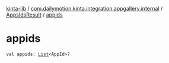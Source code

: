 [kinta-lib](../../index.md) / [com.dailymotion.kinta.integration.appgallery.internal](../index.md) / [AppsIdsResult](index.md) / [appids](./appids.md)

# appids

`val appids: `[`List`](https://kotlinlang.org/api/latest/jvm/stdlib/kotlin.collections/-list/index.html)`<AppId>?`